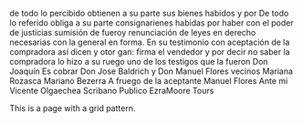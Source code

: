 de todo lo percibido obtienen a su parte sus bienes habidos y por
De todo lo referido obliga a su parte consignarienes habidas por haber con el poder de justicias sumisión de fueroy renunciación de leyes en derecho necesarias con la general en forma. En su testimonio con aceptación de la compradora así dicen y otor
gan: firma el vendedor y por decir no saber la compradora lo hizo a su ruego uno de los testigos que la fueron Don Joaquín Es cobrar Don Jose Baldrich y Don Manuel Flores vecinos Mariana Rozasca
Mariano Bezerra
A fruego de la aceptante Manuel Flores
Ante mi Vicente Olgaechea
Scribano Publico
EzraMoore Tours

This is a page with a grid pattern.